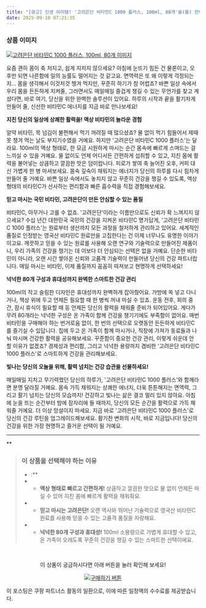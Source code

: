 ```yaml
---
title: "[광고] 인생 아이템! '고려은단 비타민C 1000 플러스, 100ml, 80개'을(를) 만나보세요."
date: 2025-09-10 07:21:35
---
```

### 상품 이미지
[![고려은단 비타민C 1000 플러스, 100ml, 80개 이미지](https://ads-partners.coupang.com/image1/WDuhVIFEPgQo_jeAWD6fzGecAbJ1j0KU94oVPVa708tGjBcrEj_wODucFnYM8oSIrVseCXtjIjIQ_9l82sSTVi6hi6iFXPjQJlp34f78jxLjM-FLG1tntXeLnRVk0ZCva7tEK8KF96JwKaoje82-OFG1wBmccYDPxnYrGJTKnv3XMAyzIQ1fgoazL2wKuQSeTGsTcHXCICvCXpeMviHG9N57Q51yC2q_8lnDURMOeV7fU6kgNZd-KO3DSl2VIrrcgbpg6FQXCQVrMK9ouzdEANNFJKzU0uKqsQ==)](https://link.coupang.com/re/AFFSDP?lptag=AF8916626&pageKey=8157279876&itemId=19470034049&vendorItemId=85321987632&traceid=V0-153-45d1564dad0526b5&clickBeacon=bb68aef0-8e16-11f0-8a8a-878d6223cf14%7E3&requestid=20250910162113277156458671&token=31850C%7CMIXED)

요즘 괜히 몸이 축 처지고, 쉽게 지치지 않으세요? 아침에 눈뜨기 힘든 건 물론이고, 오후만 되면 나른함에 일의 능률도 떨어지는 것 같고요. 면역력은 또 왜 이렇게 걱정되는지… 몸을 생각해서 이것저것 챙겨 먹지만, 꾸준히 하기가 참 어렵죠? 바쁜 일상 속에서 우리 몸을 든든하게 지켜줄, 그러면서도 매일매일 즐겁게 챙길 수 있는 무언가를 찾고 계셨다면, 바로 여기, 당신을 위한 완벽한 솔루션이 있어요. 하루의 시작과 끝을 활기차게 만들어 줄, 신선한 비타민C 에너지를 지금 바로 만나보세요!

**지친 당신의 일상에 상쾌한 활력을! 액상 비타민의 놀라운 경험**

알약 비타민, 목 넘김이 불편해서 먹기 꺼려질 때 많으셨죠? 물 없이 먹기 힘들어서 제때 못 챙겨 먹는 날도 부지기수였을 거예요. 하지만 '고려은단 비타민C 1000 플러스'는 달라요. 100ml의 액상 형태로, 한 모금 시원하게 마시는 순간 몸속에 빠르게 스며드는 걸 느끼실 수 있을 거예요. 물 없이도 언제 어디서든 간편하게 섭취할 수 있고, 지친 몸에 활력을 불어넣는 상큼하고 깔끔한 맛은 덤이랍니다. 피로가 쌓여 축 늘어진 오후, 커피 대신 가볍게 한 병 마셔보세요. 몸속 깊숙이 채워지는 에너지가 당신의 하루를 다시 힘차게 만들어 줄 거예요. 바쁜 일상 속에서도 놓치지 않고 꾸준히 건강을 챙길 수 있도록, 액상 형태의 비타민C가 선사하는 편리함과 빠른 흡수력을 직접 경험해보세요.

**믿고 마시는 국민 비타민, 고려은단이 만든 안심할 수 있는 품질**

비타민C, 아무거나 고를 수 없죠. '고려은단'이라는 이름만으로도 신뢰가 확 느껴지지 않으세요? 수십 년간 대한민국 국민의 건강을 지켜온 비타민C 명가답게, '고려은단 비타민C 1000 플러스'는 원료부터 생산까지 모든 과정을 철저하게 관리하고 있어요. 세계적인 품질로 인정받는 영국산 비타민C 원료만을 고집한다는 건 이제 너무나도 유명한 이야기이고요. 깨끗하고 믿을 수 있는 원료를 사용해 오랜 연구와 기술력으로 만들어진 제품이니, 우리 가족의 건강을 챙기는 데 이보다 더 안심되는 선택은 없을 거예요. 단순한 비타민이 아니라, 오랜 시간 쌓아온 신뢰와 고품격 기술력이 만들어낸 당신의 건강 파트너랍니다. 매일 마시는 비타민, 이제 품질까지 꼼꼼히 따져보고 현명하게 선택하세요!

**넉넉한 80개 구성과 휴대성까지 완벽한 스마트한 건강 관리**

100ml의 작고 슬림한 디자인은 휴대성까지 완벽하게 잡아줬어요. 가방에 쏙 넣고 다니거나, 책상 위에 두고 언제든 필요할 때 한 병씩 꺼내 마실 수 있죠. 운동 전후, 회의 중간, 잠시 휴식이 필요할 때 등 언제든 당신의 활력을 채워줄 준비가 되어있어요. 게다가 무려 80개라는 넉넉한 구성은 온 가족이 함께 건강을 챙기기에도 부족함이 없어요. 매번 비타민을 구매해야 하는 번거로움 없이, 한 번의 선택으로 오랫동안 든든하게 비타민C를 즐기실 수 있답니다. 집에 두고 온 가족이 함께 마시거나, 직장에 가져가 동료들과 나눠 마시며 건강한 활력을 공유해보세요. 꾸준함이 중요한 건강 관리, 이렇게 쉬운데 안 할 이유가 없겠죠? 경제성과 편리함, 그리고 넉넉한 용량까지 겸비한 '고려은단 비타민C 1000 플러스'로 스마트하게 건강을 관리해보세요.

**빛나는 당신의 오늘을 위해, 활력 넘치는 건강 습관을 선물하세요!**

매일매일 지치고 무기력했던 당신의 하루가, '고려은단 비타민C 1000 플러스'와 함께라면 분명 달라질 거예요. 몸속 가득 채워지는 상쾌한 에너지, 더욱 튼튼해지는 면역력, 그리고 활기 넘치는 당신의 모습까지! 건강하고 빛나는 삶은 결코 멀리 있지 않아요. 아침에 눈을 뜨는 순간부터 밤에 잠자리에 들 때까지, 당신의 모든 순간을 활력으로 가득 채워줄 거예요. 더 이상 망설이지 마세요. 지금 바로 '고려은단 비타민C 1000 플러스'로 당신의 건강 루틴을 업그레이드해보세요. 활기찬 변화의 시작, 바로 지금입니다! 당신의 건강을 위한 가장 현명하고 즐거운 선택이 될 거예요.

---

**


> ### 이 상품을 선택해야 하는 이유
> - :**
> - *   **액상 형태로 빠르고 간편하게!** 상큼하고 깔끔한 맛으로 물 없이 언제든 마실 수 있어 지친 몸에 빠르게 활력을 채워줘요.
> - *   **믿고 마시는 고려은단!** 오랜 역사와 뛰어난 기술력으로 영국산 비타민C 원료를 사용해 믿을 수 있는 고품격 품질을 자랑해요.
> - *   **넉넉한 80개 구성과 휴대성!** 100ml 소용량으로 가볍게 휴대할 수 있고, 온 가족이 오래도록 꾸준히 건강을 챙길 수 있는 스마트한 선택이에요.


<br>

<div align="center">
  <p>이 상품이 궁금하시다면 아래 버튼을 눌러 확인해 보세요!</p>
  <a href="https://link.coupang.com/re/AFFSDP?lptag=AF8916626&pageKey=8157279876&itemId=19470034049&vendorItemId=85321987632&traceid=V0-153-45d1564dad0526b5&clickBeacon=bb68aef0-8e16-11f0-8a8a-878d6223cf14%7E3&requestid=20250910162113277156458671&token=31850C%7CMIXED" target="_blank">
    <img src="https://img.shields.io/badge/지금 바로 구매하기-FF5722?style=for-the-badge&logo=coupa&logoColor=white" alt="구매하기 버튼">
  </a>
</div>

이 포스팅은 쿠팡 파트너스 활동의 일환으로, 이에 따른 일정액의 수수료를 제공받습니다.
